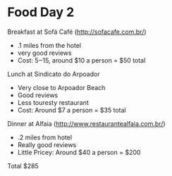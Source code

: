 # Food Day 2
Breakfast at Sofá Café (http://sofacafe.com.br/)
* .1 miles from the hotel
* very good reviews 
* Cost: $5-$15, around $10 a person = $50 total

Lunch at Sindicato do Arpoador
* Very close to Arpoador Beach
* Good reviews
* Less touresty restaurant 
* Cost: Around $7 a person = $35 total

Dinner at Alfaia (http://www.restaurantealfaia.com.br/)
* .2 miles from hotel
* Really good reviews
* Little Pricey: Around $40 a person = $200

Total $285
